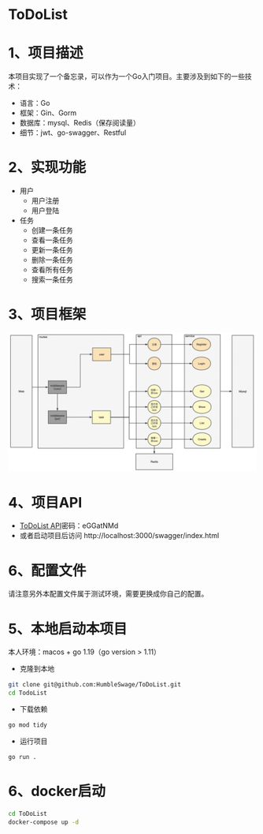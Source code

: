 # ToDoList
# 1、项目描述
本项目实现了一个备忘录，可以作为一个Go入门项目。主要涉及到如下的一些技术：

- 语言：Go
- 框架：Gin、Gorm
- 数据库：mysql、Redis（保存阅读量）
- 细节：jwt、go-swagger、Restful
# 2、实现功能
- 用户
  - 用户注册
  - 用户登陆
- 任务
  - 创建一条任务
  - 查看一条任务
  - 更新一条任务
  - 删除一条任务
  - 查看所有任务
  - 搜索一条任务


# 3、项目框架
![](docs/%E9%A1%B9%E7%9B%AE%E6%A1%86%E6%9E%B6.png)

# 4、项目API
- [ToDoList API](https://www.showdoc.com.cn/2117826241503629/9518449753495922)密码：eGGatNMd
- 或者启动项目后访问 <a>http://localhost:3000/swagger/index.html</a>

# 6、配置文件
请注意另外本配置文件属于测试环境，需要更换成你自己的配置。
# 5、本地启动本项目
本人环境：macos + go 1.19（go version > 1.11）
- 克隆到本地
```bash
git clone git@github.com:HumbleSwage/ToDoList.git
cd TodoList
```
- 下载依赖
```bash
go mod tidy
```
- 运行项目
```bash
go run .
```



# 6、docker启动

```bash
cd ToDoList
docker-compose up -d
```

